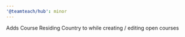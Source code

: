 ```yaml
---
'@teamteach/hub': minor
---
```


Adds Course Residing Country to while creating / editing open courses
